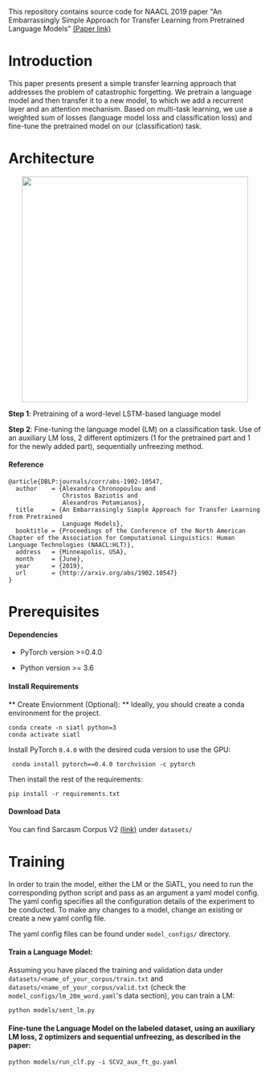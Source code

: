 
This repository contains source code for NAACL 2019 paper "An Embarrassingly Simple Approach for Transfer Learning from
Pretrained Language Models" [(Paper link)](https://arxiv.org/abs/1902.10547)

 

# Introduction

This paper presents present a simple transfer learning approach that addresses the problem of catastrophic forgetting.
We pretrain a language model and then transfer it to a new model, to which we add a recurrent layer and an attention mechanism. Based on multi-task learning, we use a weighted sum of losses (language model loss and classification loss) and fine-tune the pretrained model on our (classification) task.

# Architecture

<p align="center">
<img src="https://user-images.githubusercontent.com/30402550/58558299-19d26680-8229-11e9-893d-99d25c911c7a.png" width="450">
</p>

 
**Step 1**: Pretraining of a word-level LSTM-based language model 

**Step 2**: Fine-tuning the language model (LM) on a classification task. Use of an auxiliary LM loss, 2 different optimizers (1 for the pretrained part and 1 for the newly added part), sequentially unfreezing method.


#### Reference

```
@article{DBLP:journals/corr/abs-1902-10547,
  author    = {Alexandra Chronopoulou and
               Christos Baziotis and
               Alexandros Potamianos},
  title     = {An Embarrassingly Simple Approach for Transfer Learning from Pretrained
               Language Models},
  booktitle = {Proceedings of the Conference of the North American Chapter of the Association for Computational Linguistics: Human Language Technologies (NAACL:HLT)},
  address   = {Minneapolis, USA},
  month     = {June},
  year      = {2019},
  url       = {http://arxiv.org/abs/1902.10547}
}
```

# Prerequisites 

#### Dependencies

- PyTorch version >=0.4.0

- Python version >= 3.6

#### Install Requirements 
** Create Enviornment (Optional): **  Ideally, you should create a conda environment for the project.

```
conda create -n siatl python=3
conda activate siatl
```

Install PyTorch ```0.4.0``` with the desired cuda version to use the GPU:

``` conda install pytorch==0.4.0 torchvision -c pytorch```

Then install the rest of the requirements:

```
pip install -r requirements.txt
```

#### Download Data

You can find Sarcasm Corpus V2 [(link)](https://nlds.soe.ucsc.edu/sarcasm2) under ```datasets/```


# Training


In order to train the model, either the LM or the SiATL, you need to run the corresponding python script and pass as an argument a yaml model config. The yaml config specifies all the configuration details of the experiment to be conducted.
To make any changes to a model, change an existing or create a new yaml config file. 

The yaml config files can be found under ```model_configs/``` directory.

#### Train a Language Model:

Assuming you have placed the training and validation data under ```datasets/<name_of_your_corpus/train.txt``` and 
```datasets/<name_of_your_corpus/valid.txt``` (check the ```model_configs/lm_20m_word.yaml```'s data section), you can train a LM:

``` python models/sent_lm.py ```

#### Fine-tune the Language Model on the labeled dataset, using an auxiliary LM loss, 2 optimizers and sequential unfreezing, as described in the paper:

``` python models/run_clf.py -i SCV2_aux_ft_gu.yaml ```

